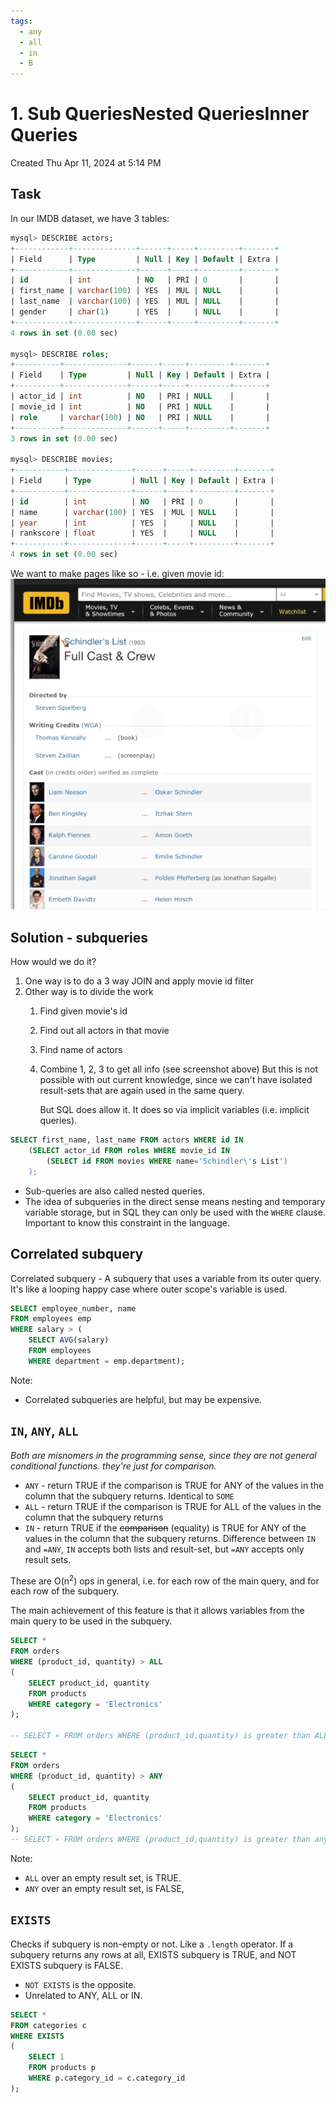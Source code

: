 ```yaml
---
tags:
  - any
  - all
  - in
  - B
---
```

# 1. Sub QueriesNested QueriesInner Queries
Created Thu Apr 11, 2024 at 5:14 PM

## Task
In our IMDB dataset, we have 3 tables:
```sql
mysql> DESCRIBE actors;
+------------+--------------+------+-----+---------+-------+
| Field      | Type         | Null | Key | Default | Extra |
+------------+--------------+------+-----+---------+-------+
| id         | int          | NO   | PRI | 0       |       |
| first_name | varchar(100) | YES  | MUL | NULL    |       |
| last_name  | varchar(100) | YES  | MUL | NULL    |       |
| gender     | char(1)      | YES  |     | NULL    |       |
+------------+--------------+------+-----+---------+-------+
4 rows in set (0.00 sec)

mysql> DESCRIBE roles;
+----------+--------------+------+-----+---------+-------+
| Field    | Type         | Null | Key | Default | Extra |
+----------+--------------+------+-----+---------+-------+
| actor_id | int          | NO   | PRI | NULL    |       |
| movie_id | int          | NO   | PRI | NULL    |       |
| role     | varchar(100) | NO   | PRI | NULL    |       |
+----------+--------------+------+-----+---------+-------+
3 rows in set (0.00 sec)

mysql> DESCRIBE movies;
+-----------+--------------+------+-----+---------+-------+
| Field     | Type         | Null | Key | Default | Extra |
+-----------+--------------+------+-----+---------+-------+
| id        | int          | NO   | PRI | 0       |       |
| name      | varchar(100) | YES  | MUL | NULL    |       |
| year      | int          | YES  |     | NULL    |       |
| rankscore | float        | YES  |     | NULL    |       |
+-----------+--------------+------+-----+---------+-------+
4 rows in set (0.00 sec)
```

We want to make pages like so - i.e. given movie id:
![](../../../../assets/1-Sub-QueriesNested-QueriesInner-Queries-image-1-20089a66.png)

## Solution - subqueries
How would we do it?
1. One way is to do a 3 way JOIN and apply movie id filter
2. Other way is to divide the work
	1. Find given movie's id
	2. Find out all actors in that movie
	3. Find name of actors
	4. Combine 1, 2, 3 to get all info (see screenshot above)
	   But this is not possible with out current knowledge, since we can't have isolated result-sets that are again used in the same query.
	   
	   But SQL does allow it. It does so via implicit variables (i.e. implicit queries).

```sql
SELECT first_name, last_name FROM actors WHERE id IN 
	(SELECT actor_id FROM roles WHERE movie_id IN 
		(SELECT id FROM movies WHERE name='Schindler\'s List')
	);
```


- Sub-queries are also called nested queries.
- The idea of subqueries in the direct sense means nesting and temporary variable storage, but in SQL they can only be used with the `WHERE` clause. Important to know this constraint in the language.

## Correlated subquery
Correlated subquery - A subquery that uses a variable from its outer query. It's like a looping happy case where outer scope's variable is used.

```sql
SELECT employee_number, name
FROM employees emp
WHERE salary > (
	SELECT AVG(salary)
	FROM employees
	WHERE department = emp.department);
```

Note:
- Correlated subqueries are helpful, but may be expensive.
## `IN`, `ANY`, `ALL`
*Both are misnomers in the programming sense, since they are not general conditional functions. they're just for comparison.*

- `ANY` - return TRUE if the comparison is TRUE for ANY of the values in the column that the subquery returns. Identical to `SOME`
- `ALL` - return TRUE if the comparison is TRUE for ALL of the values in the column that the subquery returns
- `IN` - return TRUE if the ~~comparison~~ (equality) is TRUE for ANY of the values in the column that the subquery returns. Difference between `IN` and `=ANY`, `IN` accepts both lists and result-set, but `=ANY` accepts only result sets.

These are O(n<sup>2</sup>) ops in general, i.e. for each row of the main query, and for each row of the subquery.

The main achievement of this feature is that it allows variables from the main query to be used in the subquery.

```sql
SELECT *
FROM orders
WHERE (product_id, quantity) > ALL 
(
    SELECT product_id, quantity
    FROM products
    WHERE category = 'Electronics'
);

-- SELECT ∗ FROM orders WHERE (product_id,quantity) is greater than ALL rows of subquery
```

```sql
SELECT *
FROM orders
WHERE (product_id, quantity) > ANY 
(
    SELECT product_id, quantity
    FROM products
    WHERE category = 'Electronics'
);
-- SELECT ∗ FROM orders WHERE (product_id,quantity) is greater than any rows of subquery
```
Note:
- `ALL` over an empty result set, is TRUE.
- `ANY` over an empty result set, is FALSE,
## `EXISTS`
Checks if subquery is non-empty or not. Like a `.length` operator.
If a subquery returns any rows at all, EXISTS subquery is TRUE, and NOT EXISTS subquery is FALSE.

- `NOT EXISTS` is the opposite.
- Unrelated to ANY, ALL or IN.

```sql
SELECT *
FROM categories c
WHERE EXISTS 
(
    SELECT 1
    FROM products p
    WHERE p.category_id = c.category_id
);
```